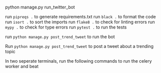 python manage.py run_twitter_bot


run `pipreqs .` to generate requirements.txt
run `black .` to format the code
run `isort .` to sort the imports
run `flake8 .` to check for linting errors
run `mypy .` to check for type errors
run `pytest .` to run the tests

run `python manage.py post_trend_tweet` to run the bot


Run `python manage.py post_trend_tweet` to post a tweet about a trending topic

In two seperate terminals, run the following commands to run the celery worker and beat
<!-- run `celery -A twitter_bot_project worker --loglevel=info` to run the celery worker
run `celery -A twitter_bot_project beat --loglevel=info` to run the celery beat -->
